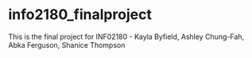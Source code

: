 # info2180_finalproject
This is the final project for INF02180 - Kayla Byfield, Ashley Chung-Fah, Abka Ferguson, Shanice Thompson

